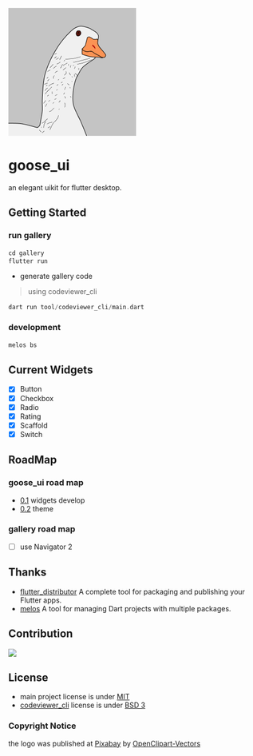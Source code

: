 ![logo](docs/image/logo.png)

# goose_ui
an elegant uikit for flutter desktop. 

## Getting Started

### run gallery 

```shell
cd gallery
flutter run
```

* generate gallery code
> using codeviewer_cli
```dart
dart run tool/codeviewer_cli/main.dart
```

### development

```dart
melos bs
```

## Current Widgets

* [x] Button
* [x] Checkbox
* [x] Radio
* [x] Rating
* [x] Scaffold
* [x] Switch

## RoadMap

### goose_ui road map

* [0.1](https://github.com/goose-kit/goose_ui/projects/1) widgets develop
* [0.2](https://github.com/goose-kit/goose_ui/projects/2) theme  

### gallery road map

* [ ] use Navigator 2

## Thanks 

* [flutter_distributor](https://github.com/leanflutter/flutter_distributor) A complete tool for packaging and publishing your Flutter apps.
* [melos](https://github.com/invertase/melos) A tool for managing Dart projects with multiple packages. 

## Contribution

<div style="display:flex;flex-wrap: wrap;gap: 8px">
    <img src="https://avatars.githubusercontent.com/u/35956195?v=4" width="64">
    <!-- add more Contributor here -->
</div>

## License

* main project license is under [MIT](./LICENSE)
* [codeviewer_cli](./gallery/tool/codeviewer_cli) license is under [BSD 3](./gallery/tool/codeviewer_cli/LICENSE)


### Copyright Notice
the logo was published at [Pixabay](https://pixabay.com/zh/?utm_source=link-attribution&amp;utm_medium=referral&amp;utm_campaign=image&amp;utm_content=148806) by [OpenClipart-Vectors](https://pixabay.com/zh/users/openclipart-vectors-30363/?utm_source=link-attribution&amp;utm_medium=referral&amp;utm_campaign=image&amp;utm_content=148806)
